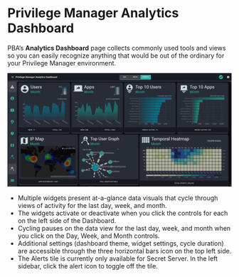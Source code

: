 [title]: # (Analytics Dashboard)
[tags]: # (privilege manager)
[priority]: # (4500)

# Privilege Manager Analytics Dashboard

PBA’s **Analytics Dashboard** page collects commonly used tools and views so you can easily recognize anything that would be out of the ordinary for your Privilege Manager environment.

![Dashboard Overview](images/dashboard.png "Dashboard Overview")

* Multiple widgets present at-a-glance data visuals that cycle through views of activity for the last day, week, and month.
* The widgets activate or deactivate when you click the controls for each on the left side of the Dashboard.
* Cycling pauses on the data view for the last day, week, and month when you click on the Day, Week, and Month controls.
* Additional settings (dashboard theme, widget settings, cycle duration) are accessible through the three horizontal bars icon on the top left side.
* The Alerts tile is currently only available for Secret Server. In the left sidebar, click the alert icon to toggle off the tile.
